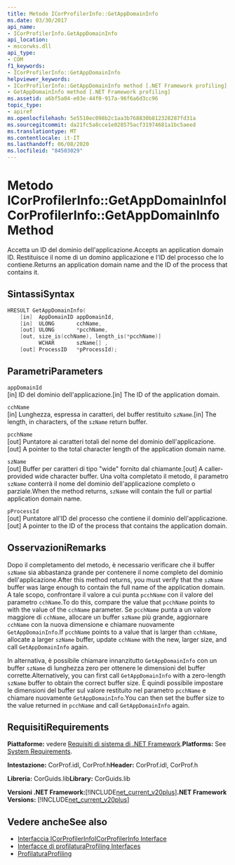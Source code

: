 ```yaml
---
title: Metodo ICorProfilerInfo::GetAppDomainInfo
ms.date: 03/30/2017
api_name:
- ICorProfilerInfo.GetAppDomainInfo
api_location:
- mscorwks.dll
api_type:
- COM
f1_keywords:
- ICorProfilerInfo::GetAppDomainInfo
helpviewer_keywords:
- ICorProfilerInfo::GetAppDomainInfo method [.NET Framework profiling]
- GetAppDomainInfo method [.NET Framework profiling]
ms.assetid: a6bf5a04-e03e-44f0-917a-96f6a6d3cc96
topic_type:
- apiref
ms.openlocfilehash: 5e5510ec098b2c1aa3b768830b812328287fd31a
ms.sourcegitcommit: da21fc5a8cce1e028575acf31974681a1bc5aeed
ms.translationtype: MT
ms.contentlocale: it-IT
ms.lasthandoff: 06/08/2020
ms.locfileid: "84503029"
---
```

# <a name="icorprofilerinfogetappdomaininfo-method"></a><span data-ttu-id="56068-102">Metodo ICorProfilerInfo::GetAppDomainInfo</span><span class="sxs-lookup"><span data-stu-id="56068-102">ICorProfilerInfo::GetAppDomainInfo Method</span></span>
<span data-ttu-id="56068-103">Accetta un ID del dominio dell'applicazione.</span><span class="sxs-lookup"><span data-stu-id="56068-103">Accepts an application domain ID.</span></span> <span data-ttu-id="56068-104">Restituisce il nome di un domino applicazione e l'ID del processo che lo contiene.</span><span class="sxs-lookup"><span data-stu-id="56068-104">Returns an application domain name and the ID of the process that contains it.</span></span>  
  
## <a name="syntax"></a><span data-ttu-id="56068-105">Sintassi</span><span class="sxs-lookup"><span data-stu-id="56068-105">Syntax</span></span>  
  
```cpp  
HRESULT GetAppDomainInfo(  
    [in]  AppDomainID appDomainId,  
    [in]  ULONG       cchName,  
    [out] ULONG       *pcchName,  
    [out, size_is(cchName), length_is(*pcchName)]  
          WCHAR       szName[] ,  
    [out] ProcessID   *pProcessId);  
```  
  
## <a name="parameters"></a><span data-ttu-id="56068-106">Parametri</span><span class="sxs-lookup"><span data-stu-id="56068-106">Parameters</span></span>  
 `appDomainId`  
 <span data-ttu-id="56068-107">[in] ID del dominio dell'applicazione.</span><span class="sxs-lookup"><span data-stu-id="56068-107">[in] The ID of the application domain.</span></span>  
  
 `cchName`  
 <span data-ttu-id="56068-108">[in] Lunghezza, espressa in caratteri, del buffer restituito `szName`.</span><span class="sxs-lookup"><span data-stu-id="56068-108">[in] The length, in characters, of the `szName` return buffer.</span></span>  
  
 `pcchName`  
 <span data-ttu-id="56068-109">[out] Puntatore ai caratteri totali del nome del dominio dell'applicazione.</span><span class="sxs-lookup"><span data-stu-id="56068-109">[out] A pointer to the total character length of the application domain name.</span></span>  
  
 `szName`  
 <span data-ttu-id="56068-110">[out] Buffer per caratteri di tipo "wide" fornito dal chiamante.</span><span class="sxs-lookup"><span data-stu-id="56068-110">[out] A caller-provided wide character buffer.</span></span> <span data-ttu-id="56068-111">Una volta completato il metodo, il parametro `szName` conterrà il nome del dominio dell'applicazione completo o parziale.</span><span class="sxs-lookup"><span data-stu-id="56068-111">When the method returns, `szName` will contain the full or partial application domain name.</span></span>  
  
 `pProcessId`  
 <span data-ttu-id="56068-112">[out] Puntatore all'ID del processo che contiene il dominio dell'applicazione.</span><span class="sxs-lookup"><span data-stu-id="56068-112">[out] A pointer to the ID of the process that contains the application domain.</span></span>  
  
## <a name="remarks"></a><span data-ttu-id="56068-113">Osservazioni</span><span class="sxs-lookup"><span data-stu-id="56068-113">Remarks</span></span>  
 <span data-ttu-id="56068-114">Dopo il completamento del metodo, è necessario verificare che il buffer `szName` sia abbastanza grande per contenere il nome completo del dominio dell'applicazione.</span><span class="sxs-lookup"><span data-stu-id="56068-114">After this method returns, you must verify that the `szName` buffer was large enough to contain the full name of the application domain.</span></span> <span data-ttu-id="56068-115">A tale scopo, confrontare il valore a cui punta `pcchName` con il valore del parametro `cchName`.</span><span class="sxs-lookup"><span data-stu-id="56068-115">To do this, compare the value that `pcchName` points to with the value of the `cchName` parameter.</span></span> <span data-ttu-id="56068-116">Se `pcchName` punta a un valore maggiore di `cchName`, allocare un buffer `szName` più grande, aggiornare `cchName` con la nuova dimensione e chiamare nuovamente `GetAppDomainInfo`.</span><span class="sxs-lookup"><span data-stu-id="56068-116">If `pcchName` points to a value that is larger than `cchName`, allocate a larger `szName` buffer, update `cchName` with the new, larger size, and call `GetAppDomainInfo` again.</span></span>  
  
 <span data-ttu-id="56068-117">In alternativa, è possibile chiamare innanzitutto `GetAppDomainInfo` con un buffer `szName` di lunghezza zero per ottenere le dimensioni del buffer corrette.</span><span class="sxs-lookup"><span data-stu-id="56068-117">Alternatively, you can first call `GetAppDomainInfo` with a zero-length `szName` buffer to obtain the correct buffer size.</span></span> <span data-ttu-id="56068-118">È quindi possibile impostare le dimensioni del buffer sul valore restituito nel parametro `pcchName` e chiamare nuovamente `GetAppDomainInfo`.</span><span class="sxs-lookup"><span data-stu-id="56068-118">You can then set the buffer size to the value returned in `pcchName` and call `GetAppDomainInfo` again.</span></span>  
  
## <a name="requirements"></a><span data-ttu-id="56068-119">Requisiti</span><span class="sxs-lookup"><span data-stu-id="56068-119">Requirements</span></span>  
 <span data-ttu-id="56068-120">**Piattaforme:** vedere [Requisiti di sistema di .NET Framework](../../get-started/system-requirements.md).</span><span class="sxs-lookup"><span data-stu-id="56068-120">**Platforms:** See [System Requirements](../../get-started/system-requirements.md).</span></span>  
  
 <span data-ttu-id="56068-121">**Intestazione:** CorProf.idl, CorProf.h</span><span class="sxs-lookup"><span data-stu-id="56068-121">**Header:** CorProf.idl, CorProf.h</span></span>  
  
 <span data-ttu-id="56068-122">**Libreria:** CorGuids.lib</span><span class="sxs-lookup"><span data-stu-id="56068-122">**Library:** CorGuids.lib</span></span>  
  
 <span data-ttu-id="56068-123">**Versioni .NET Framework:**[!INCLUDE[net_current_v20plus](../../../../includes/net-current-v20plus-md.md)]</span><span class="sxs-lookup"><span data-stu-id="56068-123">**.NET Framework Versions:** [!INCLUDE[net_current_v20plus](../../../../includes/net-current-v20plus-md.md)]</span></span>  
  
## <a name="see-also"></a><span data-ttu-id="56068-124">Vedere anche</span><span class="sxs-lookup"><span data-stu-id="56068-124">See also</span></span>

- [<span data-ttu-id="56068-125">Interfaccia ICorProfilerInfo</span><span class="sxs-lookup"><span data-stu-id="56068-125">ICorProfilerInfo Interface</span></span>](icorprofilerinfo-interface.md)
- [<span data-ttu-id="56068-126">Interfacce di profilatura</span><span class="sxs-lookup"><span data-stu-id="56068-126">Profiling Interfaces</span></span>](profiling-interfaces.md)
- [<span data-ttu-id="56068-127">Profilatura</span><span class="sxs-lookup"><span data-stu-id="56068-127">Profiling</span></span>](index.md)
